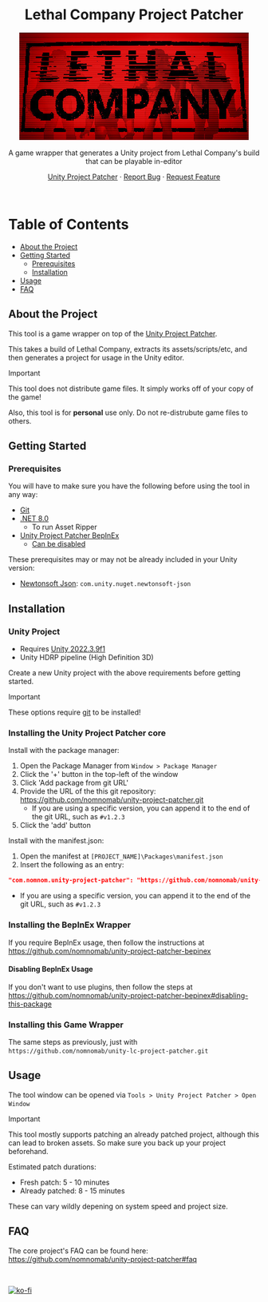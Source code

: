 <div align="center">
  <h1>Lethal Company Project Patcher</h1>

  <img src="Assets~/header.jpg" />

  <p>
    A game wrapper that generates a Unity project from Lethal Company's build that can be playable in-editor
  </p>
</div>

<div align="center">
<!-- Badges -->

<span></span>
<a href="https://github.com/nomnomab/unity-project-patcher">Unity Project Patcher</a>
<span> · </span>
<a href="https://github.com/nomnomab/unity-project-patcher/issues/">Report Bug</a>
<span> · </span>
<a href="https://github.com/nomnomab/unity-project-patcher/issues/">Request Feature</a>
</h4>

</div>

<br />

<!-- Table of Contents -->
# Table of Contents

- [About the Project](#about-the-project)
- [Getting Started](#getting-started)
    * [Prerequisites](#prerequisites)
    * [Installation](#installation)
- [Usage](#usage)
- [FAQ](#faq)

<!-- About the Project -->
## About the Project
This tool is a game wrapper on top of the [Unity Project Patcher](https://github.com/nomnomab/unity-project-patcher).

This takes a build of Lethal Company, extracts its assets/scripts/etc, and then generates a project for usage in the Unity editor.

> [!IMPORTANT]  
> This tool does not distribute game files. It simply works off of your copy of the game!
>
> Also, this tool is for **personal** use only. Do not re-distrubute game files to others.

<!-- Getting Started -->
## Getting Started

<!-- Prerequisites -->
### Prerequisites

You will have to make sure you have the following before using the tool in any way:

- [Git](https://git-scm.com/download/win)
- [.NET 8.0](https://dotnet.microsoft.com/en-us/download/dotnet/8.0)
    - To run Asset Ripper
- [Unity Project Patcher BepInEx](https://github.com/nomnomab/unity-project-patcher-bepinex)
  - [Can be disabled](#disabling-bepinex-usage)

These prerequisites may or may not be already included in your Unity version:

- [Newtonsoft Json](https://docs.unity3d.com/Packages/com.unity.nuget.newtonsoft-json@3.2/manual/index.html): `com.unity.nuget.newtonsoft-json`

<!-- Installation -->
## Installation

### Unity Project

- Requires [Unity 2022.3.9f1](https://unity.com/releases/editor/whats-new/2022.3.9)
- Unity HDRP pipeline (High Definition 3D)

Create a new Unity project with the above requirements before getting started.

> [!IMPORTANT]  
> These options require [git](https://git-scm.com/download/win) to be installed!

### Installing the Unity Project Patcher core

Install with the package manager:

1. Open the Package Manager from `Window > Package Manager`
2. Click the '+' button in the top-left of the window
3. Click 'Add package from git URL'
4. Provide the URL of the this git repository: https://github.com/nomnomab/unity-project-patcher.git
    - If you are using a specific version, you can append it to the end of the git URL, such as `#v1.2.3`
5. Click the 'add' button

Install with the manifest.json:

1. Open the manifest at `[PROJECT_NAME]\Packages\manifest.json`
2. Insert the following as an entry:

```json
"com.nomnom.unity-project-patcher": "https://github.com/nomnomab/unity-project-patcher.git"
```

- If you are using a specific version, you can append it to the end of the git URL, such as `#v1.2.3`

### Installing the BepInEx Wrapper

If you require BepInEx usage, then follow the instructions at https://github.com/nomnomab/unity-project-patcher-bepinex

#### Disabling BepInEx Usage

If you don't want to use plugins, then follow the steps at https://github.com/nomnomab/unity-project-patcher-bepinex#disabling-this-package

### Installing this Game Wrapper

The same steps as previously, just with `https://github.com/nomnomab/unity-lc-project-patcher.git`

<!-- Usage -->
## Usage

The tool window can be opened via `Tools > Unity Project Patcher > Open Window`

> [!IMPORTANT]  
> This tool mostly supports patching an already patched project, although this can lead to broken assets.
> So make sure you back up your project beforehand.

Estimated patch durations:

- Fresh patch: 5 - 10 minutes
- Already patched: 8 - 15 minutes

These can vary wildly depening on system speed and project size.

## FAQ

The core project's FAQ can be found here: https://github.com/nomnomab/unity-project-patcher#faq

<br/>

[![ko-fi](https://ko-fi.com/img/githubbutton_sm.svg)](https://ko-fi.com/B0B6R2Z9U)
